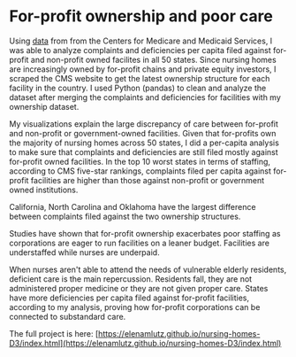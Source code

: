 # For-profit ownership and poor care

Using [data](https://data.medicare.gov/data/nursing-home-compare) from from the Centers for Medicare and Medicaid Services, I was able to analyze complaints and deficiencies per capita filed against for-profit and non-profit owned facilites in all 50 states. Since nursing homes are increasingly owned by for-profit chains and private equity investors, I scraped the CMS website to get the latest ownership structure for each facility in the country. I used Python (pandas) to clean and analyze the dataset after merging the complaints and deficiencies for facilities with my ownership dataset.

My visualizations explain the large discrepancy of care between for-profit and non-profit or government-owned facilities. Given that for-profits own the majority of nursing homes across 50 states, I did a per-capita analysis to make sure that complaints and deficiencies are still filed mostly against for-profit owned facilities. In the top 10 worst states in terms of staffing, according to CMS five-star rankings, complaints filed per capita against for-profit facilities are higher than those against non-profit or government owned institutions.

California, North Carolina and Oklahoma have the largest difference between complaints filed against the two ownership structures.

Studies have shown that for-profit ownership exacerbates poor staffing as corporations are eager to run facilities on a leaner budget. Facilities are understaffed while nurses are underpaid.

When nurses aren't able to attend the needs of vulnerable elderly residents, deficient care is the main repercussion. Residents fall, they are not administered proper medicine or they are not given proper care. States have more deficiencies per capita filed against for-profit facilities, according to my analysis, proving how for-profit corporations can be connected to substandard care.

The full project is here: [https://elenamlutz.github.io/nursing-homes-D3/index.html](https://elenamlutz.github.io/nursing-homes-D3/index.html)
